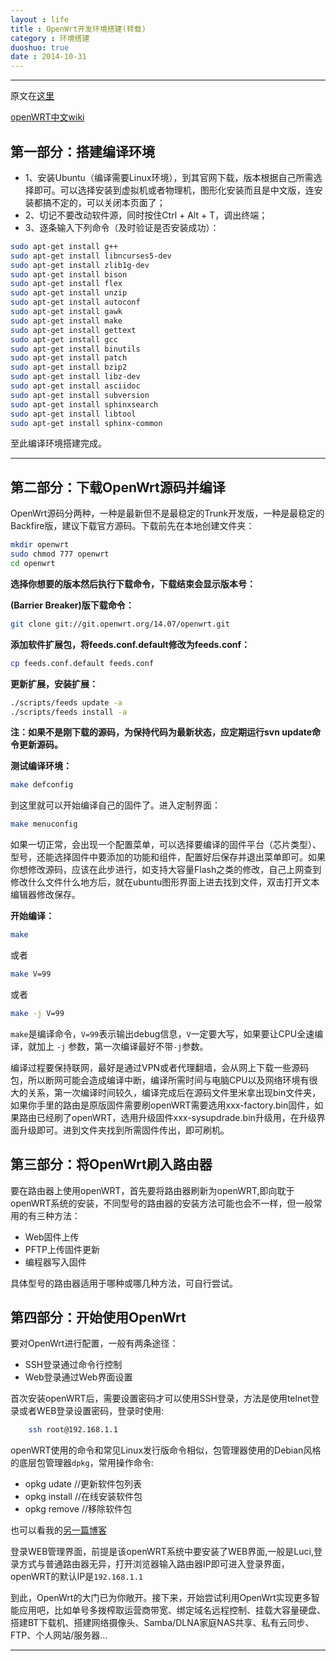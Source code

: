 ```yaml
---
layout : life
title : OpenWrt开发环境搭建(转载)
category : 环境搭建
duoshuo: true
date : 2014-10-31
---
```


******

原文在[这里](http://zhidx.com/p/186.html)

[openWRT中文wiki](http://wiki.openwrt.org/zh-cn/doc/howto/start)

<!-- more -->

## 第一部分：搭建编译环境

* 1、安装Ubuntu（编译需要Linux环境），到其官网下载，版本根据自己所需选择即可。可以选择安装到虚拟机或者物理机，图形化安装而且是中文版，连安装都搞不定的，可以关闭本页面了；
* 2、切记不要改动软件源，同时按住Ctrl + Alt + T，调出终端；
* 3、逐条输入下列命令（及时验证是否安装成功）：

```sh
sudo apt-get install g++
sudo apt-get install libncurses5-dev
sudo apt-get install zlib1g-dev
sudo apt-get install bison
sudo apt-get install flex
sudo apt-get install unzip
sudo apt-get install autoconf
sudo apt-get install gawk
sudo apt-get install make
sudo apt-get install gettext
sudo apt-get install gcc
sudo apt-get install binutils
sudo apt-get install patch
sudo apt-get install bzip2
sudo apt-get install libz-dev
sudo apt-get install asciidoc
sudo apt-get install subversion
sudo apt-get install sphinxsearch
sudo apt-get install libtool
sudo apt-get install sphinx-common
```
至此编译环境搭建完成。

********************************************
## 第二部分：下载OpenWrt源码并编译

 OpenWrt源码分两种，一种是最新但不是最稳定的Trunk开发版，一种是最稳定的Backfire版，建议下载官方源码。下载前先在本地创建文件夹：
 
```sh
mkdir openwrt
sudo chmod 777 openwrt
cd openwrt
```

**选择你想要的版本然后执行下载命令，下载结束会显示版本号：**

**(Barrier Breaker)版下载命令：**

```sh
git clone git://git.openwrt.org/14.07/openwrt.git
```

**添加软件扩展包，将feeds.conf.default修改为feeds.conf：**

```sh
cp feeds.conf.default feeds.conf
```

**更新扩展，安装扩展：**

```sh
./scripts/feeds update -a
./scripts/feeds install -a
```

**注：如果不是刚下载的源码，为保持代码为最新状态，应定期运行svn update命令更新源码。**

**测试编译环境：**

```sh
make defconfig
```

到这里就可以开始编译自己的固件了。进入定制界面：

```sh
make menuconfig
```

如果一切正常，会出现一个配置菜单，可以选择要编译的固件平台（芯片类型）、型号，还能选择固件中要添加的功能和组件，配置好后保存并退出菜单即可。如果你想修改源码，应该在此步进行，如支持大容量Flash之类的修改，自己上网查到修改什么文件什么地方后，就在ubuntu图形界面上进去找到文件，双击打开文本编辑器修改保存。

**开始编译：**

```sh
make
```

或者

```sh
make V=99
```

或者

```sh
make -j V=99
```

`make`是编译命令，`V=99`表示输出debug信息，`V`一定要大写，如果要让CPU全速编译，就加上 `-j` 参数，第一次编译最好不带`-j`参数。

编译过程要保持联网，最好是通过VPN或者代理翻墙，会从网上下载一些源码包，所以断网可能会造成编译中断，编译所需时间与电脑CPU以及网络环境有很大的关系，第一次编译时间较久，编译完成后在源码文件里米拿出现bin文件夹，如果你手里的路由是原版固件需要刷openWRT需要选用xxx-factory.bin固件，如果路由已经刷了openWRT，选用升级固件xxx-sysupdrade.bin升级用，在升级界面升级即可。进到文件夹找到所需固件传出，即可刷机。


## 第三部分：将OpenWrt刷入路由器

要在路由器上使用openWRT，首先要将路由器刷新为openWRT,即向耽于openWRT系统的安装，不同型号的路由器的安装方法可能也会不一样，但一般常用的有三种方法：

* Web固件上传
* PFTP上传固件更新
* 编程器写入固件

具体型号的路由器适用于哪种或哪几种方法，可自行尝试。

## 第四部分：开始使用OpenWrt

要对OpenWrt进行配置，一般有两条途径：

* SSH登录通过命令行控制
* Web登录通过Web界面设置

首次安装openWRT后，需要设置密码才可以使用SSH登录，方法是使用telnet登录或者WEB登录设置密码，登录时使用:

```sh
	ssh root@192.168.1.1
```

openWRT使用的命令和常见Linux发行版命令相似，包管理器使用的Debian风格的底层包管理器`dpkg`，常用操作命令:

* opkg udate //更新软件包列表
* opkg install //在线安装软件包
* opkg remove //移除软件包

也可以看我的[另一篇博客](http://daodaoliang.github.io/blog/2016/01/12/linux%E5%B9%B3%E5%8F%B0%E4%B8%8B%E7%9A%84%E5%8C%85%E7%AE%A1%E7%90%86%E8%AF%B4%E6%98%8E.html)

登录WEB管理界面，前提是该openWRT系统中要安装了WEB界面,一般是Luci,登录方式与普通路由器无异，打开浏览器输入路由器IP即可进入登录界面，openWRT的默认IP是`192.168.1.1`

到此，OpenWrt的大门已为你敞开。接下来，开始尝试利用OpenWrt实现更多智能应用吧，比如单号多拨榨取运营商带宽、绑定域名远程控制、挂载大容量硬盘、搭建BT下载机、搭建网络摄像头、Samba/DLNA家庭NAS共享、私有云同步、FTP、个人网站/服务器…


********************************************************
